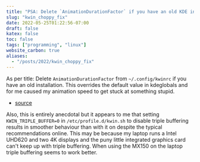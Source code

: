 ```yaml
---
title: "PSA: Delete `AnimationDurationFactor` if you have an old KDE installation"
slug: "kwin_choppy_fix"
date: 2022-05-25T01:22:56-07:00
draft: false
katex: false
toc: false
tags: ["programming", "linux"]
website_carbon: true
aliases:
  - "/posts/2022/kwin_choppy_fix"
---
```



As per title: Delete `AnimationDurationFactor` from `~/.config/kwinrc`  if you have an old installation.
This overrides the default value in kdeglobals and for me caused my animation speed to get stuck at something stupid.

- [source](https://bugs.kde.org/show_bug.cgi?id=431259)

Also, this is entirely anecdotal but it appears to me that setting `KWIN_TRIPLE_BUFFER=0` in `/etc/profile.d/kwin.sh` to disable triple buffering results in smoother behaviour than with it on despite the typical recommendations online.
This may be because my laptop runs a Intel UHD620 and two 4K displays and the puny little integrated graphics card can't keep up with triple buffering.
When using the MX150 on the laptop triple buffering seems to work better.




